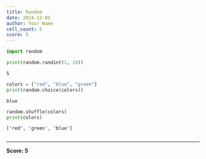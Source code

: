 ```yaml
---
title: Random
date: 2024-12-05
author: Your Name
cell_count: 5
score: 5
---
```


```python
import random
```


```python
print(random.randint(1, 10))
```

    5



```python
colors = ["red", "blue", "green"]
print(random.choice(colors))
```

    blue



```python
random.shuffle(colors)
print(colors)
```

    ['red', 'green', 'blue']



```python

```


---
**Score: 5**

